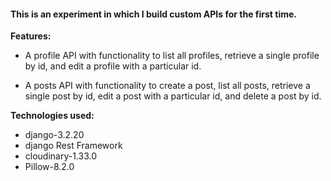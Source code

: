 #### This is an experiment in which I build custom APIs for the first time.

**Features:**

- A profile API with functionality to list all profiles, retrieve a single profile by id, and edit a profile with a particular id.

- A posts API with functionality to create a post, list all posts, retrieve a single post by id, edit a post with a particular id, and delete a post by id.

**Technologies used:** 

- django-3.2.20 
- django Rest Framework
- cloudinary-1.33.0 
- Pillow-8.2.0 
